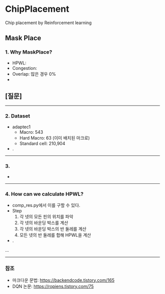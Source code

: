 # ChipPlacement
Chip placement by Reinforcement learning

## Mask Place

### 1. Why MaskPlace?
* HPWL: 
* Congestion: 
* Overlap: 많은 경우 0%
* 

[질문]
- 

---
### 2. Dataset
* adaptec1
  * Macro: 543
  * Hard Macro: 63 (이미 배치된 마크로)
  * Standard cell: 210,904
* .

---
### 3. 
* 

---
### 4. How can we calculate HPWL?
* comp_res.py에서 이를 구할 수 있다.
*  Step
    1. 각 넷의 모든 핀의 위치를 파악
    2. 각 넷의 바운딩 박스를 계산
    3. 각 넷의 바운딩 박스의 반 둘레를 계산
    4. 모든 넷의 반 둘레를 합해 HPWL을 계산
*  .


...

---
### 참조
* 마크다운 문법: <https://backendcode.tistory.com/165>
* DQN 논문: <https://ropiens.tistory.com/75>
